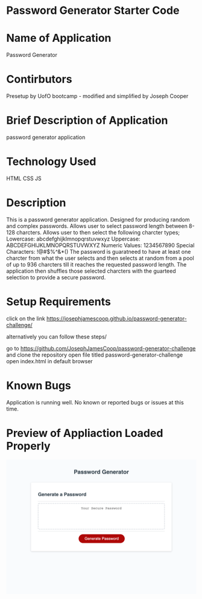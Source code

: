 # Password Generator Starter Code
# Name of Application
Password Generator

# Contirbutors
Presetup by UofO bootcamp - modified and simplified by Joseph Cooper

# Brief Description of Application
password generator application

# Technology Used
HTML
CSS
JS

# Description
This is a password generator application. Designed for producing random and complex passwords. Allows user to select password length between 8-128 charcters. Allows user to then select the following charcter types;
Lowercase: abcdefghijklmnopqrstuvwxyz
Uppercase: ABCDEFGHIJKLMNOPQRSTUVWXYZ
Numeric Values: 1234567890
Special Characters: !@#$%^&*()
The password is guaratneed to have at least one charcter from what the user selects and then selects at random from a pool of up to 936 charcters till it reaches the requested password length. The application then shuffles those selected charcters with the guarteed selection to provide a secure password.

# Setup Requirements

click on the link  https://josephjamescoop.github.io/password-generator-challenge/

alternatively you can follow these steps/

go to https://github.com/JosephJamesCoop/password-generator-challenge and clone the repository
open file titled password-generator-challenge
open index.html in default browser

# Known Bugs
Application is running well. No known or reported bugs or issues at this time.

# Preview of Appliaction Loaded Properly


![alt text](./assets/images/password-generator.png)
